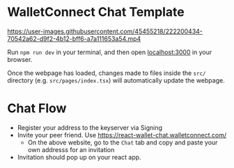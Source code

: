 # WalletConnect Chat Template

https://user-images.githubusercontent.com/45455218/222200434-70542a62-d9f2-4b12-bff6-a7a111653a54.mp4


Run `npm run dev` in your terminal, and then open [localhost:3000](http://localhost:3000) in your browser.

Once the webpage has loaded, changes made to files inside the `src/` directory (e.g. `src/pages/index.tsx`) will automatically update the webpage.

# Chat Flow

- Register your address to the keyserver via Signing
- Invite your peer friend. Use https://react-wallet-chat.walletconnect.com/
  - On the above website, go to the `Chat` tab and copy and paste your own addresss for an invitation
- Invitation should pop up on your react app.
